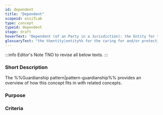 ```yaml
---
id: dependent
title: "Dependent"
scopeid: essifLab
type: concept
typeid: dependent
stage: draft
hoverText: "Dependent (of an Party in a Jurisdiction): the Entity for the caring for and/or protecting/guarding/defending of which a Guardianship Relationship has been established with that Entity within that Jurisdiction."
glossaryText: "the %%entity|entity%% for the caring for and/or protecting/guarding/defending of which a %%guardianship relationship|guardianship%% has been established with that %%entity|entity%% within that %%jurisdiction|jurisdiction%%."
---
```


:::info Editor's Note
TNO to revise all below texts.
:::

### Short Description

The %%Guardianship pattern|pattern-guardianship%% provides an overview of how this concept fits in with related concepts.

### Purpose

### Criteria
